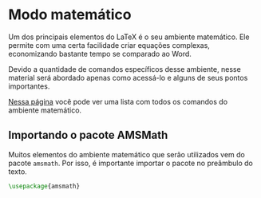 # Modo matemático

Um dos principais elementos do LaTeX é o seu ambiente matemático.
Ele permite com uma certa facilidade criar equações complexas, economizando bastante tempo se comparado ao Word.

Devido a quantidade de comandos específicos desse ambiente, nesse material será abordado apenas como acessá-lo e alguns de seus pontos importantes.

[Nessa página](https://pt.wikipedia.org/wiki/Ajuda:Guia_de_edi%C3%A7%C3%A3o/F%C3%B3rmulas_TeX "Wikipedia - Fórmulas TeX") 
você pode ver uma lista com todos os comandos do ambiente matemático.

## Importando o pacote AMSMath

Muitos elementos do ambiente matemático que serão utilizados vem do pacote `amsmath`. Por isso, é importante importar o pacote no preâmbulo do texto.

``` tex
\usepackage{amsmath}
```